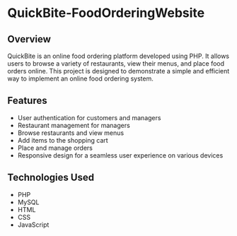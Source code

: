 # QuickBite-FoodOrderingWebsite

## Overview

QuickBite is an online food ordering platform developed using PHP. It allows users to browse a variety of restaurants, view their menus, and place food orders online. This project is designed to demonstrate a simple and efficient way to implement an online food ordering system.

## Features

- User authentication for customers and managers
- Restaurant management for managers
- Browse restaurants and view menus
- Add items to the shopping cart
- Place and manage orders
- Responsive design for a seamless user experience on various devices

## Technologies Used

- PHP
- MySQL
- HTML
- CSS
- JavaScript



